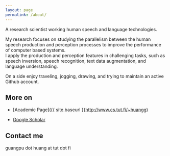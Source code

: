 ```yaml
---
layout: page
permalink: /about/
---
```


A research scientist working human speech and language technologies.

My research focuses on studying the parallelism between the human speech production and perception processes to improve the performance of computer based systems.  
I apply the production and perception features in challenging tasks, such as speech inversion, speech recognition, text data augmentation, and language understanding.

On a side enjoy traveling, jogging, drawing, and trying to maintain an active Github account.

## More on

  - [Academic Page]({{ site.baseurl }}http://www.cs.tut.fi/~huangg)

  - [Google Scholar](https://scholar.google.fr/citations?user=hrICCP0AAAAJ&hl=en)

## Contact me
  guangpu dot huang at tut dot fi

